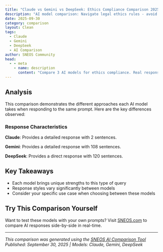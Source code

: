 ```yaml
---
title: "Claude vs Gemini vs DeepSeek: Ethics Compliance Comparison 2025"
description: "AI model comparison: Navigate legal ethics rules - avoid malpractice and sanctions..."
date: 2025-09-30
category: comparison
layout: Clean
tags:
  - Claude
  - Gemini
  - DeepSeek
  - AI Comparison
author: SNEOS Community
head:
  - - meta
    - name: description
      content: "Compare 3 AI models for ethics compliance. Real responses from Claude, Gemini, DeepSeek with detailed analysis."
---
```


<ChatComparison
  title="Claude vs Gemini vs DeepSeek: Ethics Compliance Comparison 2025"
  prompt="Navigate legal ethics rules - avoid malpractice and sanctions"
  :responses='{
    "Claude": "# Legal Ethics \u0026 Risk Management Guide\n\n## Core Professional Responsibilities\n\n### **Competence \u0026 Diligence**\n- **Know your limits**: Only handle matters you\u0027re competent to manage\n- **Continuing education**: Stay current with law changes and developments\n- **Adequate preparation**: Thoroughly research and prepare for each matter\n- **Prompt action**: Meet deadlines and respond to client communications timely\n\n### **Client Communication**\n- **Clear engagement letters**: Define scope, fees, and expectations upfront\n- **Regular updates**: Keep clients informed of case developments\n- **Explain options**: Ensure clients understand decisions and consequences\n- **Document conversations**: Maintain records of important communications\n\n## Critical Compliance Areas\n\n### **Conflict of Interest Prevention**\n- Run conflict checks before taking new clients\n- Identify potential conflicts early and address them properly\n- Understand when conflicts can be waived vs. when they\u0027re absolute bars\n- Monitor for conflicts that develop during representation\n\n### **Trust Account Management**\n- **Separate client funds**: Never comingle with personal/firm accounts\n- **Accurate recordkeeping**: Maintain detailed ledgers and reconciliations\n- **Prompt disbursement**: Don\u0027t hold client funds longer than necessary\n- **Regular audits**: Review accounts frequently for discrepancies\n\n### **Confidentiality Protection**\n- Protect client information even after representation ends\n- Secure file storage and communication methods\n- Train staff on confidentiality requirements\n- Be cautious about public statements regarding clients\n\n## Malpractice Prevention Strategies\n\n### **Documentation Practices**\n- Maintain detailed case files and time records\n- Document all client instructions and advice given\n- Keep copies of all correspondence and court filings\n- Note reasons for strategic decisions\n\n### **Deadline Management**\n- Use reliable calendaring systems with multiple alerts\n- Calendar all deadlines immediately upon learning of them\n- Build in buffer time before actual deadlines\n- Have backup systems and staff coverage\n\n### **Client Relationship Management**\n- Set realistic expectations from the start\n- Address client concerns promptly and professionally\n- Recognize when to withdraw from representation\n- Handle fee disputes transparently\n\n## Warning Signs \u0026 Risk Mitigation\n\n### **High-Risk Situations**\n- Taking cases outside your practice area\n- Clients with unrealistic expectations\n- Fee disputes or payment issues\n- Opposing counsel making ethics complaints threats\n- Personal relationships affecting professional judgment\n\n### **Protective Measures**\n- Maintain adequate malpractice insurance\n- Consult with ethics experts when in doubt\n- Join bar associations for resources and support\n- Consider practice management software and systems\n\n### **When Problems Arise**\n- Address issues immediately rather than hoping they resolve\n- Consult with ethics counsel or experienced colleagues\n- Document remedial actions taken\n- Consider whether client notification is required\n\n## Professional Development\n\n- Regularly review applicable ethics rules\n- Attend ethics CLE programs\n- Join professional organizations in your practice area\n- Develop relationships with mentors and colleagues for guidance\n\nWould you like me to elaborate on any specific area, such as trust account management, conflict checking procedures, or handling particular types of ethical dilemmas?",
    "Gemini": "Okay, let\u0027s break down how to navigate legal ethics rules to avoid malpractice and sanctions. This is a broad area, so we\u0027ll cover key principles and practical steps. Remember, this information is for guidance only and **should not be considered legal advice.** You should always consult your jurisdiction\u0027s specific rules of professional conduct and seek advice from ethics counsel when facing specific situations.\n\n**I. Core Principles of Legal Ethics**\n\nThese overarching principles guide ethical conduct for lawyers.  Understanding and internalizing them is crucial.\n\n*   **Competence:**  Providing legal services with the legal knowledge, skill, thoroughness, and preparation reasonably necessary for the representation.\n*   **Confidentiality:**  Protecting information relating to the representation of a client. This is broader than attorney-client privilege.\n*   **Diligence:**  Acting with reasonable diligence and promptness in representing a client.\n*   **Communication:**  Keeping the client reasonably informed about the status of the matter and promptly complying with reasonable requests for information.\n*   **Independence/Conflicts of Interest:**  Avoiding situations where your personal interests, or the interests of other clients, could compromise your loyalty to a current client.\n*   **Candor to the Tribunal:**  Being honest and truthful with the court and opposing counsel.  This includes not knowingly offering false evidence or failing to disclose controlling legal authority.\n*   **Fairness to Opposing Party and Counsel:**  Avoiding conduct that is prejudicial to the administration of justice, such as obstructing access to evidence or making frivolous discovery requests.\n*   **Safeguarding Client Property:**  Handling client funds and property with care and in compliance with ethical rules (often involving trust accounts).\n*   **Respect for the Legal System:** Upholding the integrity of the legal profession and the administration of justice.\n\n**II. Key Areas Where Malpractice and Sanctions Arise (and How to Avoid Them)**\n\nLet\u0027s focus on specific scenarios and provide strategies to prevent ethical violations:\n\n*   **A. Conflicts of Interest:**\n\n    *   **The Problem:** Representing a client when your interests, or the interests of another client (past or present), could compromise your loyalty or independent judgment.\n    *   **Prevention:**\n        *   **Thorough Conflict Checks:**  Before taking on a new client, conduct a comprehensive conflict check.  This includes checking against current and former clients, related parties (e.g., family members, business partners), and even adverse parties in unrelated matters.  Use a reliable conflict-checking software system.\n        *   **Understand Imputed Disqualification:** Be aware that conflicts can be imputed to your entire firm.  If one lawyer has a conflict, generally the entire firm is disqualified.\n        *   **Obtain Informed Consent (When Possible):**  In some cases, conflicts can be waived with the informed consent of all affected clients.  This requires full disclosure of the nature of the conflict, the potential risks, and the alternatives.  Get the consent in writing. *It is essential that the conflict is consentable under the applicable rules.*\n        *   **Withdrawal:**  If a conflict arises during representation that cannot be waived, withdraw from representing one or both clients.\n        *   **Document Everything:** Meticulously document your conflict checks, disclosures, and consent waivers.\n        *   **Consider Ethical Walls (Screening):**  In some jurisdictions, ethical walls (also called screening) can be used to prevent the imputation of conflicts in certain situations, such as when a lawyer joins a new firm from a firm that previously represented an adverse party.  Strict adherence to the requirements for ethical walls is crucial.\n\n*   **B. Competence \u0026 Diligence:**\n\n    *   **The Problem:** Failing to provide competent representation or neglecting a client\u0027s matter.\n    *   **Prevention:**\n        *   **Know Your Limits:**  Don\u0027t take on cases you\u0027re not qualified to handle.  If you lack experience in a particular area of law, either associate with a lawyer who does, or decline the representation.\n        *   **Stay Current:**  Keep up-to-date on changes in the law and developments in your practice area through continuing legal education (CLE), professional journals, and online resources.\n        *   **Time Management:**  Develop strong time management skills to ensure you meet deadlines and respond to client requests promptly.  Use calendaring systems, task management software, and delegate tasks appropriately.\n        *   **Communicate Regularly:**  Keep clients informed about the progress of their case, even if there\u0027s nothing new to report.  Respond to client inquiries promptly and clearly.\n        *   **Supervision:**  If you supervise other lawyers or staff, provide adequate supervision to ensure they are performing their duties competently.\n        *   **Document Everything:**  Maintain detailed and accurate records of all work performed on a client\u0027s matter.\n        *   **Don\u0027t Let Things Fall Through the Cracks:** Implement systems to ensure deadlines are never missed, court dates are set, and client communication is regular.\n        *   **Consider Malpractice Insurance:** Malpractice Insurance may not prevent ethical violations or sanctions, but it can protect against financial liability if a client sues due to negligence.\n\n*   **C. Communication Failures:**\n\n    *   **The Problem:** Failing to keep clients informed, failing to respond to inquiries, or providing misleading information.\n    *   **Prevention:**\n        *   **Establish Clear Communication Protocols:**  At the outset of the representation, discuss communication preferences with the client (e.g., email, phone, meetings).\n        *   **Regular Updates:**  Provide regular updates on the status of the matter, even if there are no major developments.\n        *   **Respond Promptly:**  Respond to client inquiries as soon as possible, even if you don\u0027t have all the answers.  Acknowledge the inquiry and let the client know when you will provide a more detailed response.\n        *   **Explain Legal Concepts Clearly:**  Use plain language to explain legal concepts and procedures to clients. Avoid legal jargon.\n        *   **Document Communications:**  Keep a record of all communications with clients, including emails, phone calls, and meetings.\n\n*   **D. Mishandling Client Funds (Trust Account Violations):**\n\n    *   **The Problem:**  Commingling client funds with personal or firm funds, using client funds for unauthorized purposes, or failing to properly account for client funds.\n    *   **Prevention:**\n        *   **Strictly Adhere to Trust Account Rules:**  Follow your jurisdiction\u0027s rules regarding trust accounts meticulously.\n        *   **Separate Accounts:**  Maintain separate trust accounts for client funds. Never commingle client funds with your own funds or the firm\u0027s operating funds.\n        *   **Accurate Recordkeeping:**  Keep detailed and accurate records of all deposits, withdrawals, and balances in trust accounts.\n        *   **Reconcile Regularly:**  Reconcile trust account statements monthly to ensure accuracy.\n        *   **Promptly Disburse Funds:**  Disburse funds to clients promptly when they are entitled to them.\n        *   **Seek Guidance:** If you have any questions about trust account rules, consult with ethics counsel or your state bar association.\n\n*   **E. Candor to the Tribunal:**\n\n    *   **The Problem:**  Knowingly presenting false evidence, failing to disclose controlling legal authority, or engaging in deceptive or misleading conduct before the court.\n    *   **Prevention:**\n        *   **Truthfulness:** Always be truthful with the court and opposing counsel.\n        *   **Investigate Facts:**  Conduct a reasonable investigation of the facts before presenting them to the court.\n        *   **Disclose Adverse Authority:**  Disclose controlling legal authority that is directly adverse to your client\u0027s position and has not been disclosed by opposing counsel.\n        *   **Correct Misstatements:**  If you discover that you have made a misstatement to the court, promptly correct it.\n        *   **Refrain from Misconduct:**  Avoid any conduct that is intended to deceive or mislead the court.\n*   **F. Advertising and Solicitation:**\n\n    *   **The Problem:** Making false or misleading statements in advertising, engaging in improper solicitation of clients, or violating restrictions on advertising.\n    *   **Prevention:**\n        *   **Review Ethics Rules:** Before publishing any advertising or soliciting clients, review your jurisdiction\u0027s ethics rules on advertising and solicitation.\n        *   **Truthful and Accurate:** Ensure that all advertising is truthful and accurate. Avoid making false or misleading statements.\n        *   **Avoid Improper Solicitation:**  Do not engage in improper solicitation of clients, such as contacting potential clients who are known to be represented by another lawyer or using undue influence.\n\n**III. Practical Steps to Minimize Risk**\n\n*   **Know Your Rules:**  Thoroughly familiarize yourself with the Rules of Professional Conduct in your jurisdiction. These rules are the foundation of ethical practice.  Your state bar association\u0027s website is a great resource.\n*   **Ethics Training:**  Attend continuing legal education (CLE) courses on legal ethics regularly.\n*   **Seek Advice:**  Don\u0027t hesitate to seek advice from ethics counsel or your state bar association\u0027s ethics hotline when facing ethical dilemmas.  It\u0027s better to ask for help before making a mistake.\n*   **Document Everything:**  Keep detailed and accurate records of all aspects of your representation, including client communications, conflict checks, legal research, and work performed.\n*   **Use Checklists and Templates:**  Develop checklists and templates for common tasks, such as client intake, conflict checks, and drafting legal documents.\n*   **Have a System:** Develop a system to ensure you are not missing deadlines and that you are properly calendaring all hearing dates and deadlines.\n*   **Peer Review:**  Consider having a colleague review your work periodically to identify potential ethical issues.\n*   **Firm Policies:**  If you\u0027re in a firm, ensure there are clear policies and procedures in place to address ethical issues.\n*   **Malpractice Insurance:**  Maintain adequate malpractice insurance coverage to protect yourself from potential liability.\n*   **Self-Reflection:**  Regularly reflect on your practice and identify areas where you can improve your ethical conduct.\n*   **Client Intake Process:** Have a very well-defined client intake process that covers scope of work, fees, conflict checks, and client expectations.  Put everything in writing in an engagement agreement.\n*   **Fee Agreements:** Have a clear fee agreement, in writing, that addresses how fees are charged and what fees you are permitted to charge under the applicable ethical rules.\n\n**IV. What to Do If You Make a Mistake**\n\n*   **Acknowledge the Error:**  Don\u0027t try to cover up a mistake.  Acknowledge the error as soon as possible.\n*   **Notify Your Client:**  Promptly notify your client of the error and explain the potential consequences.\n*   **Mitigate the Damage:**  Take steps to mitigate the damage caused by the error.\n*   **Consult with Ethics Counsel:**  Seek advice from ethics counsel to determine the best course of action.\n*   **Consider Reporting to the Bar:**  Depending on the nature of the error, you may have an ethical obligation to report it to the state bar association.\n\n**In conclusion, navigating legal ethics requires a proactive and ongoing commitment to ethical conduct. By understanding the core principles of legal ethics, implementing preventive measures, and seeking guidance when needed, you can minimize the risk of malpractice and sanctions and maintain a successful and ethical legal practice.**",
    "DeepSeek": "Of course. This is a critical responsibility for any legal professional. Navigating legal ethics is not just about avoiding punishment; it\u0027s about providing competent, diligent, and trustworthy representation.\n\nHere is a comprehensive guide to help you navigate legal ethics rules, avoid malpractice, and prevent sanctions.\n\n---\n\n### **The Foundation: The Core Sources of Authority**\n\nYour primary guides are:\n1.  **Your State\u0027s Version of the ABA Model Rules of Professional Conduct:** This is the rulebook. You must know the key rules cold.\n2.  **State Bar Ethics Opinions:** These provide practical guidance on how your state bar interprets the rules in specific situations.\n3.  **Case Law:** Court decisions (especially from your state\u0027s highest court and disciplinary board) define the boundaries of acceptable conduct.\n\n---\n\n### **The Top 10 Malpractice \u0026 Sanction Traps (and How to Avoid Them)**\n\n#### **1. Conflicts of Interest (Rule 1.7, 1.8, 1.9)**\n*   **The Risk:** Representing a client when your duty to another client, a former client, or your own personal interests materially limits your ability to provide unbiased representation.\n*   **How to Avoid:**\n    *   **Implement a Robust Conflict Check System:** Run every new matter, and every new person involved in a matter (opposing parties, key witnesses), through a comprehensive system *before* you undertake the representation.\n    *   **Get Informed Consent, Confirmed in Writing:** In some cases, a conflict may be waivable. This requires you to disclose all material risks to the client and get their *informed consent, confirmed in writing*.\n    *   **Be Wary of Business Transactions with Clients (Rule 1.8(a)):** These are fraught with peril and require very specific, written disclosures and consents.\n\n#### **2. Lack of Communication (Rule 1.4)**\n*   **The Risk:** This is the #1 complaint to bar associations. Clients feel ignored and left in the dark, leading to dissatisfaction and malpractice claims.\n*   **How to Avoid:**\n    *   **Set Expectations Early:** In your engagement letter, specify how and when you will communicate (e.g., \u0022I respond to emails within 48 hours\u0022).\n    *   **Be Proactive:** Don\u0027t wait for the client to call you. Provide regular, meaningful updates, even if it\u0027s just to say \u0022no new developments.\u0022\n    *   **Explain Things Clearly:** Ensure the client understands the strategy, status, and potential outcomes of their matter. Use plain language.\n    *   **Promptly Respond to Calls and Emails:** Even a brief \u0022I received your message and will look into this\u0022 is infinitely better than silence.\n\n#### **3. Failure to Know/Apply the Law (Competence - Rule 1.1)**\n*   **The Risk:** Competence requires the *legal knowledge, skill, thoroughness, and preparation* reasonably necessary for the representation.\n*   **How to Avoid:**\n    *   **Don\u0027t Practice Outside Your Lane:** If a matter is outside your expertise, either associate competent counsel, commit to the necessary study and preparation, or decline the representation.\n    *   **Stay Current:** Engage in Continuing Legal Education (CLE) in your practice areas.\n    *   **Use Checklists and Trusted Resources:** Develop systems to ensure you don\u0027t miss deadlines or procedural requirements.\n\n#### **4. Missing Deadlines (Diligence - Rule 1.3)**\n*   **The Risk:** Missing a statute of limitations or a court-imposed deadline is one of the most common and devastating forms of legal malpractice.\n*   **How to Avoid:**\n    *   **Implement a Redundant Calendar System:** Use both a primary docketing system (software) and a reliable backup (e.g., a separate calendar that sends automated reminders).\n    *   **Build in Cushion Time:** Calendar deadlines well in advance of the actual due date.\n    *   **Centralize Calendaring:** Have one office-wide system managed by a responsible person, with clear procedures for entering dates.\n\n#### **5. Mishandling Client Funds (Safekeeping Property - Rule 1.15)**\n*   **The Risk:** This is the \u0022cardinal sin\u0022 of law practice and leads to the most severe sanctions, including disbarment. Commingling client funds with your operating account is strictly prohibited.\n*   **How to Avoid:**\n    *   **Use an IOLTA Account:** Maintain a separate, interest-bearing trust account for client funds.\n    *   **Never, Ever Commingle:** Keep firm funds and client funds completely separate.\n    *   **Keep Meticulous Records:** Perform regular three-way reconciliations (bank statement, trust ledger, client ledger).\n    *   **Withdraw Funds Only When Earned:** Provide a clear accounting to the client before withdrawing your fees.\n\n#### **6. Breach of Confidentiality (Rule 1.6)**\n*   **The Risk:** Revealing information relating to the representation without the client\u0027s informed consent.\n*   **How to Avoid:**\n    *   **Understand What is Confidential:** It\u0027s broader than the attorney-client privilege. It includes *all* information relating to the representation.\n    *   **Use Secure Technology:** Use encrypted email for sensitive communications, secure client portals, and ensure your physical files are locked.\n    *   **Be Careful in Public Spaces:** Don\u0027t discuss client matters in elevators, restaurants, or on public transportation.\n\n#### **7. Inadequate Engagement/Non-Engagement Letters (Scope of Representation - Rule 1.2)**\n*   **The Risk:** Ambiguity about who you represent and what you are hired to do leads to scope creep, fee disputes, and malpractice claims.\n*   **How to Avoid:**\n    *   **Always Use a Written Agreement:** The engagement letter should clearly define the scope of work, the fee structure, who is responsible for costs, and who the client is (especially in entity representations).\n    *   **Use Non-Engagement Letters:** If you decline representation, send a letter confirming that you are *not* their lawyer. This prevents \u0022unintended\u0022 attorney-client relationships.\n\n#### **8. Fee Disputes (Fees - Rule 1.5)**\n*   **The Risk:** Fees must be *reasonable*. Unclear or surprise billing is a major source of client complaints.\n*   **How to Avoid:**\n    *   **Put the Fee Agreement in Writing:** Clearly explain hourly rates, contingency percentages, or flat fee structures.\n    *   **Use Detailed, Understandable Invoices:** Bills should clearly describe the work done, the time spent, and the value provided.\n    *   **Avoid \u0022Pure\u0022 Contingency Fees in Domestic Relations and Criminal Cases:** These are generally prohibited by Rule 1.5(d).\n\n#### **9. Lack of Supervision (Rule 5.1, 5.2, 5.3)**\n*   **The Risk:** Partners and supervising attorneys are responsible for the ethical conduct of their subordinates (associates, paralegals, staff).\n*   **How to Avoid:**\n    *   **Provide Adequate Training:** Ensure all non-lawyer assistants are trained on their ethical obligations, particularly regarding confidentiality.\n    *   **Have Clear Procedures:** Establish and enforce office procedures for conflict checking, calendaring, and trust account management.\n    *   **Review Work:** Supervise the work of junior attorneys and staff.\n\n#### **10. Candor to the Tribunal (Rule 3.3)**\n*   **The Risk:** Knowingly making a false statement of fact or law to a court, or failing to correct a prior false statement. This can lead to immediate sanctions.\n*   **How to Avoid:**\n    *   **Never Lie to the Court.** This is non-negotiable.\n    *   **Disclose Adverse Legal Authority:** You must reveal directly adverse legal authority in the controlling jurisdiction that the opposing side has not disclosed.\n    *   **Correct Known False Evidence:** If your client, or a witness you called, testifies falsely and you later learn of it, you must take reasonable remedial measures, including, if necessary, disclosing it to the tribunal.\n\n---\n\n### **Proactive Risk Management: Building an Ethical Practice**\n\n1.  **Create an Office Procedures Manual:** Document your processes for conflicts, calendaring, filing, billing, and trust accounting.\n2. **Invest in Practice Management Software:** Use modern tools for docketing, document management, and timekeeping to reduce human error.\n3.  **Conduct Regular \u0022Ethics Audits\u0022:** Periodically review your files, your trust account, and your office procedures to catch small problems before they become big ones.\n4.  **Carry Adequate Malpractice Insurance:** This is essential financial protection.\n5.  **When in Doubt, ASK:**\n    *   Consult your state or local bar\u0027s ethics hotline. They often provide informal guidance.\n    *   Talk to a trusted, experienced colleague.\n    *   If the issue is significant, consider hiring an \u0022ethics counsel\u0022 to advise you.\n\n### **What to Do If a Problem Arises**\n\nIf you believe you may have made a mistake:\n1.  **Stop.** Do not take any further action that could compound the error.\n2.  **Notify Your Malpractice Carrier Immediately.** There are often strict reporting deadlines.\n3.  **Do Not Admit Fault to the Client.** This can void your insurance. Instead, focus on addressing the problem.\n4.  **Consult an Attorney.** You need your own lawyer to advise you on your ethical and liability exposure.\n\n**Disclaimer:** This guide is for informational purposes only and does not constitute legal advice. You must consult the specific rules and opinions in your jurisdiction and seek the advice of counsel for your specific situation."
  }'
  published-date="12:47"
/>

## Analysis

This comparison demonstrates the different approaches each AI model takes when responding to the same prompt. Here are the key differences observed:

### Response Characteristics

**Claude**: Provides a detailed response with 2 sentences. 

**Gemini**: Provides a detailed response with 108 sentences. 

**DeepSeek**: Provides a direct response with 120 sentences. 

## Key Takeaways

- Each model brings unique strengths to this type of query
- Response styles vary significantly between models
- Consider your specific use case when choosing between these models

## Try This Comparison Yourself

Want to test these models with your own prompts? Visit [SNEOS.com](https://sneos.com) to compare AI responses side-by-side in real-time.

---

*This comparison was generated using the [SNEOS AI Comparison Tool](https://sneos.com)*
*Published: September 30, 2025 | Models: Claude, Gemini, DeepSeek*
